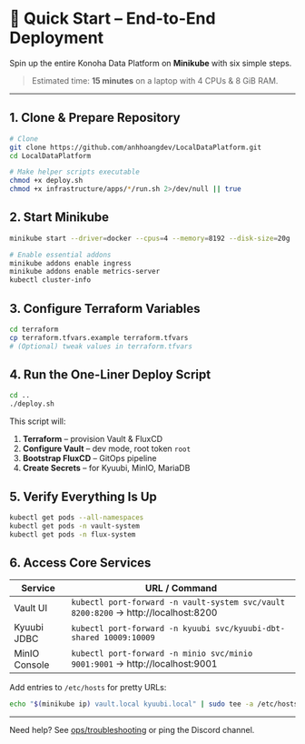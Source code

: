 # 🚀 Quick Start – End-to-End Deployment

Spin up the entire Konoha Data Platform on **Minikube** with six simple steps.

> Estimated time: **15 minutes** on a laptop with 4 CPUs & 8 GiB RAM.

---

## 1. Clone & Prepare Repository
```bash
# Clone
git clone https://github.com/anhhoangdev/LocalDataPlatform.git
cd LocalDataPlatform

# Make helper scripts executable
chmod +x deploy.sh
chmod +x infrastructure/apps/*/run.sh 2>/dev/null || true
```

## 2. Start Minikube
```bash
minikube start --driver=docker --cpus=4 --memory=8192 --disk-size=20g

# Enable essential addons
minikube addons enable ingress
minikube addons enable metrics-server
kubectl cluster-info
```

## 3. Configure Terraform Variables
```bash
cd terraform
cp terraform.tfvars.example terraform.tfvars
# (Optional) tweak values in terraform.tfvars
```

## 4. Run the One-Liner Deploy Script
```bash
cd ..
./deploy.sh
```
This script will:
1. **Terraform** – provision Vault & FluxCD
2. **Configure Vault** – dev mode, root token `root`
3. **Bootstrap FluxCD** – GitOps pipeline
4. **Create Secrets** – for Kyuubi, MinIO, MariaDB

## 5. Verify Everything Is Up
```bash
kubectl get pods --all-namespaces
kubectl get pods -n vault-system
kubectl get pods -n flux-system
```

## 6. Access Core Services
| Service | URL / Command |
|---------|---------------|
| Vault UI | `kubectl port-forward -n vault-system svc/vault 8200:8200` → http://localhost:8200 |
| Kyuubi JDBC | `kubectl port-forward -n kyuubi svc/kyuubi-dbt-shared 10009:10009` |
| MinIO Console | `kubectl port-forward -n minio svc/minio 9001:9001` → http://localhost:9001 |

Add entries to `/etc/hosts` for pretty URLs:
```bash
echo "$(minikube ip) vault.local kyuubi.local" | sudo tee -a /etc/hosts
```

---

Need help? See [ops/troubleshooting](ops/troubleshooting.md) or ping the Discord channel. 